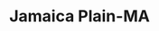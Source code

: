 ---
title: Jamaica Plain-MA
slug: jamaica-plain-ma
f_state:
- cms/state/massachusetts.md
f_locations:
- cms/payday-loan/aa-multilservices-654.md
- cms/payday-loan/all-checks-cashed-3733.md
- cms/payday-loan/all-checks-cashed-3734.md
- cms/payday-loan/boston-check-cashers-5404.md
- cms/payday-loan/boston-check-cashers-5417.md
- cms/payday-loan/forest-hills-check-cashing-18785.md
- cms/payday-loan/forest-hills-check-cashing-18786.md
- cms/payday-loan/martin-h-yogel-associates-20691.md
- cms/payday-loan/martin-h-yogel-associates-20692.md
- cms/payday-loan/remesas-quisqueyana-inc-25836.md
updated-on: '2024-05-30T13:41:28.615Z'
created-on: '2024-05-30T13:41:28.615Z'
published-on: '2024-05-30T13:54:32.469Z'
f_city: Jamaica Plain
layout: '[city].html'
tags: city
---